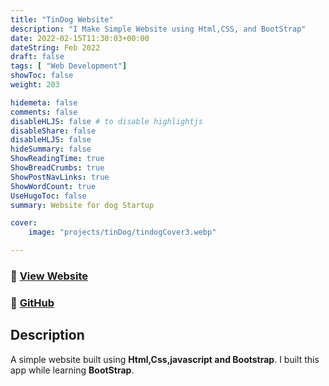 ```yaml
---
title: "TinDog Website"
description: "I Make Simple Website using Html,CSS, and BootStrap"
date: 2022-02-15T11:30:03+00:00
dateString: Feb 2022
draft: false
tags: [ "Web Development"]
showToc: false
weight: 203

hidemeta: false
comments: false
disableHLJS: false # to disable highlightjs
disableShare: false
disableHLJS: false
hideSummary: false
ShowReadingTime: true
ShowBreadCrumbs: true
ShowPostNavLinks: true
ShowWordCount: true
UseHugoToc: false
summary: Website for dog Startup

cover:
    image: "projects/tinDog/tindogCover3.webp"

---
```


### 🔗 [View Website](http://awaismustafa.com/tinDog)
### 🔗 [GitHub](https://github.com/awwais/tinDog)

## Description

A simple website built using **Html,Css,javascript and Bootstrap**.
I built this app while learning **BootStrap**.




